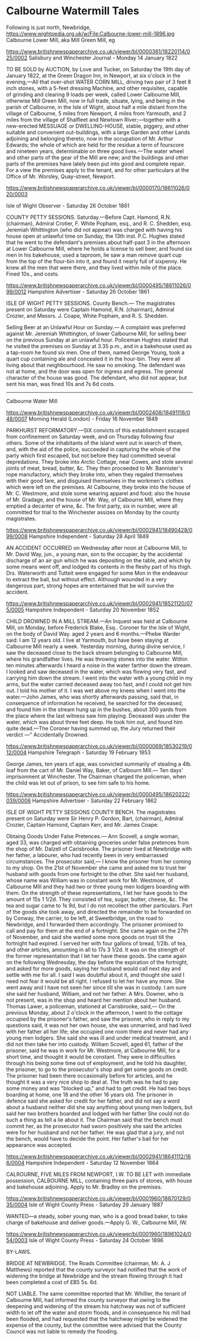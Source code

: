 # Calbourne Watermill Tales



Following is just north, Newbridge, https://www.wightpedia.org.uk/w/File:Calbourne-lower-mill-1896.jpg  Calbourne Lower Mill, aka Mill Green Mill, eg 

https://www.britishnewspaperarchive.co.uk/viewer/bl/0000361/18220114/025/0002
Salisbury and Winchester Journal - Monday 14 January 1822

TO BE SOLD by AUCTION, by Love and Tucker, on Saturday the 19th day of January 1822, at the Green Dragon Inn, in Newport, at six o'clock in the evening,—All that over-shot WATER CORN MILL, driving two pair of 3 feet 8 inch stones, with a 5-feet dressing Machine, and other requisites, capable of grinding and clearing 9 loads per week, called Lower Calbourne Mill, otherwise Mill Green Mill, now in full trade, situate, lying, and being in the parish of Calbourne, in the Isle of Wight, about half a mile distant from the village of Calbourne, 5 miles from Newport, 4 miles from Yarmouth, and 2 miles from the village of Shalfleet and Newtown River;—together with a new-erected MESSUAGE or DWELLING-HOUSE, stable, piggery, and other suitable and convenient out-buildings, with a large Garden and other Lands adjoining and belonging thereto, now in the occupation of Mr. Arthur Edwards; the whole of which are held for the residue a term of fourscore and nineteen years, determinable on three good lives.—The water wheel and other parts of the gear of the Mill are new; and the buildings and other parts of the premises have lately been put into good and complete repair. For a view the premises apply to the tenant, and for other particulars at the Office of Mr. Worsley, Quay-street, Newport.

https://www.britishnewspaperarchive.co.uk/viewer/bl/0000170/18611026/020/0003

Isle of Wight Observer - Saturday 26 October 1861

COUNTY PETTY SESSIONS. Saturday.—Before Capt. Hamond, R.N. (chairman), Admiral Crotier, F. White Popham, esq., and R. C. Shedden, esq. Jeremiah Whittington (who did not appear) was charged with having his house open at unlawful time on Sunday, the 13th inst. P.C. Hughes stated that he went to the defendant's premises about half-past 3 in the afternoon at Lower Calbourne Mill, where he holds a license to sell beer, and found six men in his bakehouse, used a taproom, lie saw a man remove quart cup from the top of the flour-bin into it, and found it nearly full of sixpenny. He knew all the men that were there, and they lived within mile of the place. Fined 10s., and costs.

https://www.britishnewspaperarchive.co.uk/viewer/bl/0000495/18611026/099/0012
Hampshire Advertiser - Saturday 26 October 1861

ISLE OF WIGHT PETTY SESSIONS. County Bench.— The magistrates present on Saturday were Captain Hamond, R.N. (chairman), Admiral Crozier, and Messrs. J. Coape, White Popham, and R. S. Shedden.

Selling Beer at an Unlawful Hour on Sunday.— A complaint was preferred against Mr. Jeremiah Whittington, of lower Calbourne Mill, for selling beer on the previous Sunday at an unlawful hour. Policeman Hughes stated that he visited the premises on Sunday at 3.35 p.m., and in a bakehouse used as a tap-room he found six men. One of them, named George Young, took a quart cup containing ale and concealed it in the hour-bin. They were all living about that neighbourhood. He saw no smoking. The defendant was not at home, and the door was open for ingress and egress. The general character of the house was good. The defendant, who did not appear, but sent his man, was fined 10s and 7s 6d costs.

---

Calbourne Water Mill

https://www.britishnewspaperarchive.co.uk/viewer/bl/0002408/18491116/048/0007
Morning Herald (London) - Friday 16 November 1849

PARKHURST REFORMATORY.—SIX convicts of this establishment escaped from confinement on Saturday week, and on Thursday following four others. Some of the inhabitants of the island went out in search of them, and, with the aid of the police, succeeded in capturing the whole of the party which first escaped, but not before they had committed several depredations. They broke into Arctic Cottage, near Cowes, and stole several joints of meat, bread, butter, &c. They then proceeded to Mr. Bannister's rope manufactory, which they broke into, when they regaled themselves with their good fare, and disguised themselves in the workmen's clothes which were left on the premises. At Calbourne, they broke into the house of Mr. C. Westmore, and stole some wearing apparel and food; also the house of Mr. Gradage, and the house of Mr. Way, of Calbourne Mill, where they emptied a decanter of wine, &c. The first party, six in number, were all committed for trial to the Winchester assizes on Monday by the county magistrates.


https://www.britishnewspaperarchive.co.uk/viewer/bl/0002941/18490428/099/0008
Hampshire Independent - Saturday 28 April 1849

AN ACCIDENT OCCURRED on Wednesday after noon at Calbourne Mill, to Mr. David Way, jun., a young man, son to the occupier, by the accidental discharge of an air gun which he was depositing on the table, and which by some means went off, and lodged its contents in the fleshy part of his thigh. Drs. Waterworth and Tutteit were engaged for some Mon in the endeavour to extract the ball, but without effect. Although wounded in a very dangerous part, strong hopes are entertained that be will survive the accident.

https://www.britishnewspaperarchive.co.uk/viewer/bl/0002941/18521120/075/0005
Hampshire Independent - Saturday 20 November 1852

CHILD DROWNED IN A MILL STREAM.—An Inquest was held at Calbourne Mill, on Monday, before Frederick Blake, Esq.. Coroner for the Isle of Wight, on the body of David Way. aged 2 years and 6 months.—Phebe Warder said: I am 12 years old. I live at Yarmouth, but have been staying at Calbourne Mill nearly a week. Yesterday morning, during divine service, I saw the deceased close to the back stream belonging to Calbourne Mill, where his grandfather lives. He was throwing stones into the water. Within ten minutes afterwards I heard a noise in the water farther down the stream. I looked and saw deceased in the water, which was flowing very fast, and carrying him down the stream. I went into the water with a young child in my arms, but the water carried deceased away too fast, and I could not get him out. I told his mother of it. I was wet above my knees when I went into the water.—John James, who was shortly afterwards passing, said that, in consequence of information he received, he searched for the deceased, and found him in the stream hung up in the bushes, about 300 yards from the place where the last witness saw him playing. Deceased was under the water, which was about three feet deep. He took him out, and found him quite dead.—The Coroner having summed up, the Jury returned their verdict —" Accidentally Drowned.

https://www.britishnewspaperarchive.co.uk/viewer/bl/0000069/18530219/012/0004
Hampshire Telegraph - Saturday 19 February 1853

George James, ten years of age, was convicted summarily of stealing a 4lb. loaf from the cart of Mr. Daniel Way, Baker, of Calbourn Mill.— Ten days' imprisonment at Winchester. The Chairman charged the policeman, when the child was let out of prison, to see him safe to his home.


https://www.britishnewspaperarchive.co.uk/viewer/bl/0000495/18620222/039/0006
Hampshire Advertiser - Saturday 22 February 1862

ISLE OF WIGHT PETTY SESSIONS COUNTY BENCH. The magistrates present on Saturday were Sir Henry P. Gordon, Bart, (chairman), Admiral Crozier, Captain Hamond, Captain Kerr, and Mr. James Coape.

Obtaing Goods Under False Pretences.— Ann Scovell, a single woman, aged 33, was charged with obtaining groceries under false pretences from the shop of Mr. Dalzell of Carisbrooke. The prisoner lived at Newbridge with her father, a labourer, who had recently been in very embarrassed circumstances. The prosecutor said,— I know the prisoner from her coming to my shop. On the 21st of November she came and asked me to trust her husband with goods from one fortnight to the other. She said her husband, whose name was William was in constant work for Mr. Westmore, of Calbourne Mill and they had two or three young men lodgers boarding with them. On the strength of these representations, I let her have goods to the amount of 15s 1 1/2d. They consisted of tea, sugar, butter, cheese, &c. The tea and sugar came to 1s 9d, but I do not recollect the other particulars. Part of the goods she took away, and directed the remainder to be forwarded on by Conway, the carrier, to be left, at Sweetbridge, on the road to Newbridge, and I forwarded them accordingly. The prisoner promised to call and pay for them at the end of a fortnight. She came again on the 27th of November, and said she wanted some more goods on trust till the fortnight had expired. I served her with four gallons of bread, 1/2lb. of tea, and other articles, amounting in all to 17s 3 1/2d. It was on the strength of the former representation that I let her have these goods. She came again on the following Wednesday, the day before the expiration of the fortnight, and asked for more goods, saying her husband would call next day and settle with me for all. I said I was doubtful about it, and thought she said I need not fear it would be all right. I refused to let her have any more. She went away and I have not seen her since till she was in custody. I am sure she said her husband, William, and not her father. A Mrs. Downer, who is not present, was in the shop and heard her mention about her husband. Thomas Lawer, a policeman, stationed at Carisbrooke, said,— On the previous Monday, about 2 o'clock in the afternoon, I went to the cottage occupied by the prisoner's father, and saw the prisoner, who in reply to my questions said, it was not her own house, she was unmarried, and had lived with her father all her life; she occupied one room there and never had any young men lodgers. She said she was ill and under medical treatment, and I did not then take her into custody. William Scovell, aged 61, father of the prisoner, said he was in work for Mr. Westmore, at Calbourne Mill, for a short time, and thought it would be constant. They were in difficulties through his being some time out of employment, and he told his daughter, the prisoner, to go to the prosecutor's shop and get some goods on credit. The prisoner had been there occasionally before for articles, and he thought it was a very nice shop to deal at. The truth was he had to pay some money and was "blocked up," and had to get credit. He had two boys boarding at home, one 18 and the other 16 years old. The prisoner in defence said she asked for credit for her father, and did not say a word about a husband neither did she say anything about young men lodgers, but said her two brothers boarded and lodged with her father She could not do such a thing as tell a lie about it. The Chairman said that the bench must commit her, as the prosecutor had sworn positively she said the articles were for her husband and not her father. He was glad that a jury, and not the bench, would have to decide the point. Her father's bail for her appearance was accepted.

https://www.britishnewspaperarchive.co.uk/viewer/bl/0002941/18641112/166/0004
Hampshire Independent - Saturday 12 November 1864

CALROURNE, FIVE MILES FROM NEWPORT, I.W. TO BE LET with immediate possession, CALBOURNE MILL, containing three pairs of stones, with house and bakehouse adjoining. Apply to Mr. Bradley on the premises.

https://www.britishnewspaperarchive.co.uk/viewer/bl/0001960/18870129/035/0004
Isle of Wight County Press - Saturday 29 January 1887

WANTED—a steady, sober young man, who is a good bread baker, to take charge of bakehouse and deliver goods.—Apply G. W., Calbourne Mill, IW.


https://www.britishnewspaperarchive.co.uk/viewer/bl/0001960/18961024/054/0003
Isle of Wight County Press - Saturday 24 October 1896

BY-LAWS.

BRIDGE AT NEWBRIDGE. The Roads Committee (chairman, Mr. A. J Matthews) reported that the county surveyor had notified that the work of widening the bridge at Newbridge and the stream flowing through it had been completed a cost of £B5 5s. 6d.

NOT LIABLE. The same committee reported that Mr. Whillier, the tenant of Calbourne Mill, had informed the county surveyor that owing to the deepening and widening of the stream his hatchway was not of sufficient width to let off the water and storm floods, and in consequence his mill had been flooded, and had requested that the hatchway might be widened the expense of the county, but the committee were advised that the County Council was not liable to remedy the flooding.
